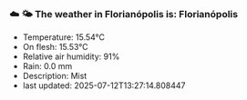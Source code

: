 ### ☁️ 🌤️  The weather in Florianópolis is: Florianópolis

- Temperature: 15.54°C
- On flesh: 15.53°C
- Relative air humidity: 91%
- Rain: 0.0 mm
- Description: Mist
- last updated: 2025-07-12T13:27:14.808447

